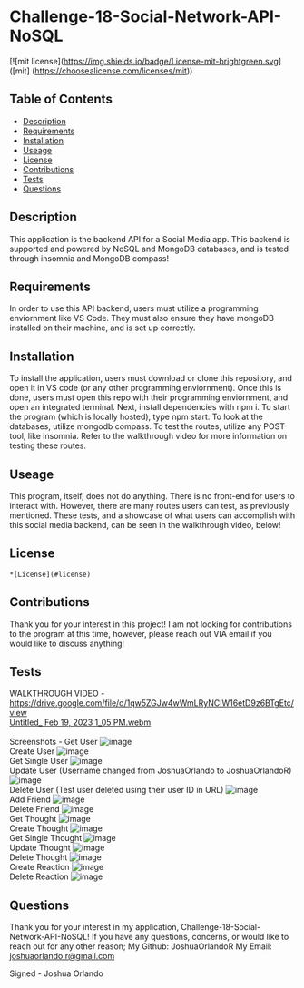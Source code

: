 
  # Challenge-18-Social-Network-API-NoSQL

  [![mit license](https://img.shields.io/badge/License-mit-brightgreen.svg] ([mit] (https://choosealicense.com/licenses/mit))
  
  ## Table of Contents 
  * [Description](#description) 
  * [Requirements](#requirements) 
  * [Installation](#installation) 
  * [Useage](#useage) 
  * [License](#license) 
  * [Contributions](#contributions)
  * [Tests](#tests) 
  * [Questions](#questions) 
 
  ## Description
  This application is the backend API for a Social Media app. This backend is supported and powered by NoSQL and MongoDB databases, and is tested through insomnia and MongoDB compass! 

  ## Requirements
  In order to use this API backend, users must utilize a programming enviornment like VS Code. They must also ensure they have mongoDB installed on their machine, and is set up correctly. 

  ## Installation
  To install the application, users must download or clone this repository, and open it in VS code (or any other programming enviornment). Once this is done, users must open this repo with their programming enviornment, and open an integrated terminal. Next, install dependencies with npm i. To start the program (which is locally hosted), type npm start. To look at the databases, utilize mongodb compass. To test the routes, utilize any POST tool, like insomnia. Refer to the walkthrough video for more information on testing these routes. 

  ## Useage
  This program, itself, does not do anything. There is no front-end for users to interact with. However, there are many routes users can test, as previously mentioned. These tests, and a showcase of what users can accomplish with this social media backend, can be seen in the walkthrough video, below!

  ## License 
  
    *[License](#license)

  ## Contributions
  Thank you for your interest in this project! I am not looking for contributions to the program at this time, however, please reach out VIA email if you would like to discuss anything!

  ## Tests 
  WALKTHROUGH VIDEO - https://drive.google.com/file/d/1qw5ZGJw4wWmLRyNCIW16etD9z6BTgEtc/view 
  <br>
  [Untitled_ Feb 19, 2023 1_05 PM.webm](https://user-images.githubusercontent.com/114437149/219966748-b0308d2d-0dbb-4420-8487-385c35429d53.webm)
  <br>
  <br>
  Screenshots - 
  Get User
  ![image](https://user-images.githubusercontent.com/114437149/219904839-6a163b38-f2ea-419c-b247-d553437a3f05.png)
  <br>
  Create User
  ![image](https://user-images.githubusercontent.com/114437149/219904858-75b49d5d-0ba9-447f-a1a8-9bd1c50966fc.png)
  <br>
  Get Single User
  ![image](https://user-images.githubusercontent.com/114437149/219904880-373e9cbf-0aa2-4132-88be-22c5cd6dd98d.png)
  <br>
  Update User (Username changed from JoshuaOrlando to JoshuaOrlandoR)
  ![image](https://user-images.githubusercontent.com/114437149/219904913-17f63d4c-c1b5-4936-adfb-c4361d52d885.png)
  <br>
  Delete User (Test user deleted using their user ID in URL)
  ![image](https://user-images.githubusercontent.com/114437149/219904937-5e549ceb-884e-41d2-8b7c-047ce364b67e.png)
  <br>
  Add Friend 
  ![image](https://user-images.githubusercontent.com/114437149/219904967-f7cf8515-28c9-439f-a127-2e1ac311d8f9.png)
  <br>
  Delete Friend 
  ![image](https://user-images.githubusercontent.com/114437149/219965556-31090fa8-f16b-496e-85e1-c5f5bb75fa2f.png)
  <br>
  Get Thought
  ![image](https://user-images.githubusercontent.com/114437149/219905084-02383ee7-1468-47cc-baf5-9f1967639848.png)
  <br>
  Create Thought 
  ![image](https://user-images.githubusercontent.com/114437149/219905041-4ac2d824-21f7-4611-a136-a9dd1f88626b.png)
  <br>
  Get Single Thought
  ![image](https://user-images.githubusercontent.com/114437149/219905087-d660b72e-feb7-4458-96e1-a5743e1cd5b9.png)
  <br>
  Update Thought
  ![image](https://user-images.githubusercontent.com/114437149/219905109-2076c827-c3ba-4416-bf3a-9e3793ed7f3c.png)
  <br>
  Delete Thought
  ![image](https://user-images.githubusercontent.com/114437149/219905126-7b72e499-2a3e-4153-9397-7d43e9ea5796.png)
  <br>
  Create Reaction
  ![image](https://user-images.githubusercontent.com/114437149/219905186-05d86838-cbe1-415b-85d0-fb4a39a37c03.png)
  <br>
  Delete Reaction
  ![image](https://user-images.githubusercontent.com/114437149/219965577-6f9e15c8-5de5-4112-8f19-212dc4edaa5a.png)
  <br>


  ## Questions 
  Thank you for your interest in my application, Challenge-18-Social-Network-API-NoSQL! 
  If you have any questions, concerns, or would like to reach out for any other reason;
  My Github: JoshuaOrlandoR
  My Email: joshuaorlando.r@gmail.com


  Signed - Joshua Orlando
